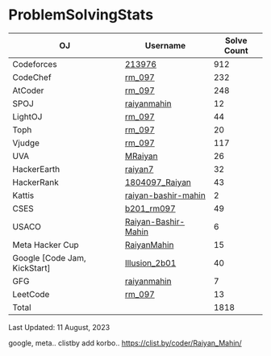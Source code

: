 # ProblemSolvingStats


| OJ | Username | Solve Count |
| -- | -------- | ----------- |
| Codeforces | [213976](https://codeforces.com/profile/213976) | 912 |
| CodeChef | [rm_097](https://www.codechef.com/users/rm_097) | 232 |
| AtCoder | [rm_097](https://atcoder.jp/users/rm_097) | 248 |
| SPOJ | [raiyanmahin](https://www.spoj.com/users/raiyanmahin/) | 12 | 
| LightOJ | [rm_097](https://lightoj.com/user/rm_097) | 44 | 
| Toph | [rm_097](https://toph.co/u/rm_097) | 20 |
| Vjudge | [rm_097](https://vjudge.net/user/rm_097) | 117 |
| UVA | [MRaiyan](https://uhunt.onlinejudge.org/id/1037943) | 26 |
| HackerEarth | [raiyan7](https://www.hackerearth.com/@raiyan7) | 32 |
| HackerRank | [1804097_Raiyan](https://www.hackerrank.com/1804097_Raiyan) | 43 |
| Kattis | [raiyan-bashir-mahin](https://open.kattis.com/users/raiyan-bashir-mahin) | 2 |
| CSES | [b201_rm097](https://cses.fi/user/27737) | 49 |
| USACO | [Raiyan-Bashir-Mahin](http://www.usaco.org/) | 6 |
| Meta Hacker Cup | [RaiyanMahin](https://www.facebook.com/codingcompetitions/hacker-cup/) | 15 |
| Google [Code Jam, KickStart]  | [Illusion_2b01](https://codingcompetitions.withgoogle.com/profile/) | 40 |
| GFG  | [raiyanmahin](https://auth.geeksforgeeks.org/user/raiyanmahin/) | 7 |
| LeetCode | [rm_097](https://leetcode.com/rm_097/) | 13 |
| Total | | 1818 |

Last Updated: 11 August, 2023


google, meta.. clistby add korbo..
https://clist.by/coder/Raiyan_Mahin/
